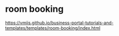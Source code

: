 # room booking

https://vmiis.github.io/business-portal-tutorials-and-templates/templates/room-booking/index.html

